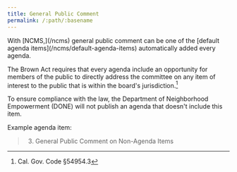 ```yaml
---
title: General Public Comment
permalink: /:path/:basename
---
```


<aside class="callout" role="complementary" markdown="1">
With [NCMS,](/ncms)
general public comment
can be one
of the [default agenda items](/ncms/default-agenda-items)
automatically added
every agenda.
</aside>

The Brown Act requires that
every agenda include
an opportunity
for members
of the public
to directly address the committee
on any item
of interest
to the public
that is within
the board's jurisdiction.[^549543]

To ensure compliance
with the law,
the Department of Neighborhood Empowerment (DONE)
will not publish
an agenda
that doesn't
include this item.

Example agenda item:

> 3. General Public Comment on Non-Agenda Items

[^549543]: Cal. Gov. Code §54954.3
